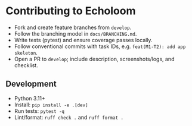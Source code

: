 # Contributing to Echoloom

- Fork and create feature branches from `develop`.
- Follow the branching model in `docs/BRANCHING.md`.
- Write tests (pytest) and ensure coverage passes locally.
- Follow conventional commits with task IDs, e.g. `feat(M1-T2): add app skeleton`.
- Open a PR to `develop`; include description, screenshots/logs, and checklist.

## Development

- Python 3.11+
- Install: `pip install -e .[dev]`
- Run tests: `pytest -q`
- Lint/format: `ruff check .` and `ruff format .`